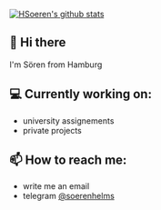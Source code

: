  [![HSoeren's github stats](https://github-readme-stats.vercel.app/api?username=HSoeren&theme=dark)](https://github.com/anuraghazra/github-readme-stats)

## 👋 Hi there
I'm Sören from Hamburg 

## 💻 Currently working on:
- university assignements
- private projects

## 📫 How to reach me:
- write me an email
- telegram [@soerenhelms](https://t.me/soerenhelms)

<!--
**HSoeren/HSoeren** is a ✨ _special_ ✨ repository because its `README.md` (this file) appears on your GitHub profile.

Here are some ideas to get you started:

- 🔭 I’m currently working on ...
- 🌱 I’m currently learning ...
- 👯 I’m looking to collaborate on ...
- 🤔 I’m looking for help with ...
- 💬 Ask me about ...
- 📫 How to reach me: ...
- 😄 Pronouns: ...
- ⚡ Fun fact: ...
-->
